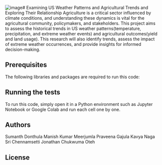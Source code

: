 ![image](https://github.com/sumanthdonthu/Exploring-the-US-Weather-Patterns-and-Agricultural-Trends/assets/96008886/a0524a12-824a-4512-aec5-c12733f185d9)# Examining US Weather Patterns and Agricultural Trends and Exploring Their Relationship
Agriculture is a critical sector influenced by climate conditions, and understanding these dynamics is vital for the agricultural community, policymakers, and stakeholders.
This project aims to assess the historical trends in US weather patterns(temperature, precipitation, and extreme weather events) and agricultural outcomes(yield and land usage).
This research will also identify trends, assess the impact of extreme weather occurrences, and provide insights for informed decision-making.

## Prerequisites

The following libraries and packages are required to run this code:


## Running the tests

To run this code, simply open it in a Python environment such as Jupyter Notebook or Google Colab and run each cell one by one.

## Authors

Sumanth Donthula
Manish Kumar Meerjumla
Praveena Gajula
Kavya Naga Sri Chennamsetti
Jonathan Chukwuma Oteh


## License
